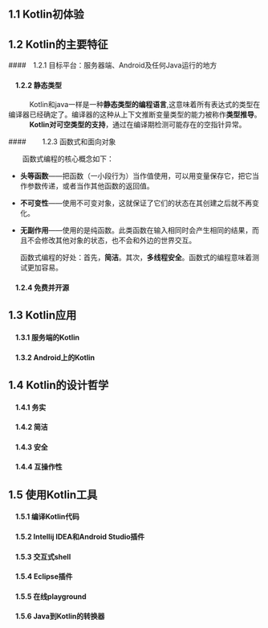 ## 1.1 Kotlin初体验

## 1.2 Kotlin的主要特征

####&emsp;1.2.1 目标平台：服务器端、Android及任何Java运行的地方

#### &emsp;1.2.2 静态类型
&emsp;　　Kotlin和java一样是一种**静态类型的编程语言**,这意味着所有表达式的类型在编译器已经确定了。编译器的这种从上下文推断变量类型的能力被称作**类型推导**。  
&emsp;　 **Kotlin对可空类型的支持**，通过在编译期检测可能存在的空指针异常。

####　&emsp; 1.2.3 函数式和面向对象

&emsp;　函数式编程的核心概念如下：

* **头等函数**——把函数（一小段行为）当作值使用，可以用变量保存它，把它当作参数传递，或者当作其他函数的返回值。
* **不可变性**——使用不可变对象，这就保证了它们的状态在其创建之后就不再变化。
* **无副作用**——使用的是纯函数。此类函数在输入相同时会产生相同的结果，而且不会修改其他对象的状态，也不会和外边的世界交互。

  函数式编程的好处：首先，**简洁**。其次，**多线程安全**。函数式的编程意味着测试更加容易。

#### &emsp;1.2.4 免费并开源

## 1.3 Kotlin应用

#### &emsp;1.3.1 服务端的Kotlin

#### &emsp;1.3.2 Android上的Kotlin

## 1.4 Kotlin的设计哲学

#### &emsp;1.4.1 务实

#### &emsp;1.4.2 简洁

#### &emsp;1.4.3 安全

#### &emsp;1.4.4 互操作性

## 1.5 使用Kotlin工具

#### &emsp;1.5.1 编译Kotlin代码

#### &emsp;1.5.2 Intellij IDEA和Android Studio插件

#### &emsp;1.5.3 交互式shell

#### &emsp;1.5.4 Eclipse插件

#### &emsp;1.5.5 在线playground

#### &emsp;1.5.6 Java到Kotlin的转换器



